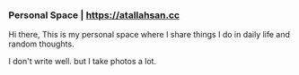 ### Personal Space | https://atallahsan.cc

Hi there, This is my personal space where I share things I do in daily life and random thoughts.

I don't write well. but I take photos a lot.
